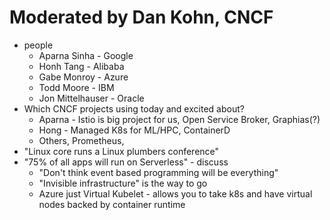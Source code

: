 # Moderated by Dan Kohn, CNCF

* people
  * Aparna Sinha - Google
  * Honh Tang - Alibaba
  * Gabe Monroy - Azure
  * Todd Moore - IBM
  * Jon Mittelhauser - Oracle
* Which CNCF projects using today and excited about?
  * Aparna - Istio is big project for us, Open Service Broker, Graphias(?)
  * Hong - Managed K8s  for ML/HPC, ContainerD
  * Others, Prometheus, 
* "Linux core runs a Linux plumbers conference"
* "75% of all apps will run on Serverless" - discuss
  * "Don't think event based programming will be everything"
  * "Invisible infrastructure" is the way to go
  * Azure just Virtual Kubelet - allows you to take k8s and have virtual nodes backed by container runtime
